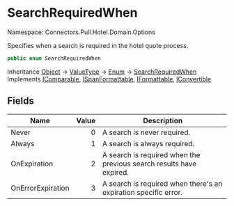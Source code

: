 # SearchRequiredWhen

Namespace: Connectors.Pull.Hotel.Domain.Options

Specifies when a search is required in the hotel quote process.

```csharp
public enum SearchRequiredWhen
```

Inheritance [Object](https://docs.microsoft.com/en-us/dotnet/api/system.object) → [ValueType](https://docs.microsoft.com/en-us/dotnet/api/system.valuetype) → [Enum](https://docs.microsoft.com/en-us/dotnet/api/system.enum) → [SearchRequiredWhen](./connectors.pull.hotel.domain.options.searchrequiredwhen)<br />
Implements [IComparable](https://docs.microsoft.com/en-us/dotnet/api/system.icomparable), [ISpanFormattable](https://docs.microsoft.com/en-us/dotnet/api/system.ispanformattable), [IFormattable](https://docs.microsoft.com/en-us/dotnet/api/system.iformattable), [IConvertible](https://docs.microsoft.com/en-us/dotnet/api/system.iconvertible)

## Fields

| Name | Value | Description |
| --- | --: | --- |
| Never | 0 | A search is never required. |
| Always | 1 | A search is always required. |
| OnExpiration | 2 | A search is required when the previous search results have expired. |
| OnErrorExpiration | 3 | A search is required when there's an expiration specific error. |

